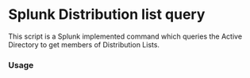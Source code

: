 # Splunk Distribution list query

This script is a Splunk implemented command which queries the Active Directory to get members of Distribution Lists.

### Usage
